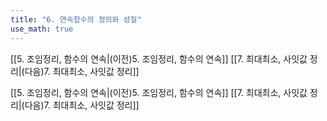 ```yaml
---
title: "6. 연속함수의 정의와 성질"
use_math: true
---
```

[[5. 조임정리, 함수의 연속|(이전)5. 조임정리, 함수의 연속]] [[7. 최대최소, 사잇값 정리|(다음)7. 최대최소, 사잇값 정리]]




[[5. 조임정리, 함수의 연속|(이전)5. 조임정리, 함수의 연속]] [[7. 최대최소, 사잇값 정리|(다음)7. 최대최소, 사잇값 정리]]